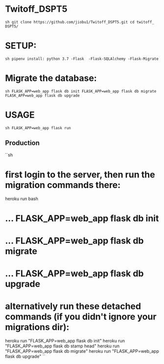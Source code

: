 # Twitoff_DSPT5
``sh
git clone https://github.com/jiobu1/Twitoff_DSPT5.git
cd twitoff_ DSPT5/
``

# SETUP: 
``sh
pipenv install:
python 3.7
-Flask 
-Flask-SQLAlchemy
-Flask-Migrate
``

# Migrate the database:
``sh
FLASK_APP=web_app flask db init
FLASK_APP=web_app flask db migrate
FLASK_APP=web_app flask db upgrade
``

# USAGE
``sh
FLASK_APP=web_app flask run
``

## Production
``sh
# first login to the server, then run the migration commands there:
heroku run bash
# ... FLASK_APP=web_app flask db init
# ... FLASK_APP=web_app flask db migrate
# ... FLASK_APP=web_app flask db upgrade

# alternatively run these detached commands (if you didn't ignore your migrations dir):
heroku run "FLASK_APP=web_app flask db init"
heroku run "FLASK_APP=web_app flask db stamp head"
heroku run "FLASK_APP=web_app flask db migrate"
heroku run "FLASK_APP=web_app flask db upgrade"
``


